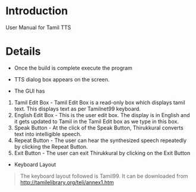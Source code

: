 # Introduction #

User Manual for Tamil TTS

# Details #

  * Once the build is complete execute the program

  * TTS dialog box appears on the screen.

  * The GUI has

  1. Tamil Edit Box - Tamil Edit Box is a read-only box which displays tamil text. This displays text as per Tamilnet99 keyboard.
  1. English Edit Box - This is the user edit box. The display is in English and it gets updated to Tamil in the Tamil Edit box as we type in this box.
  1. Speak Button - At the click of the Speak Button, Thirukkural converts text into intelligible speech.
  1. Repeat Button - The user can hear the synthesized speech repeatedly by clicking the Repeat Button.
  1. Exit Button - The user can exit Thirukkural by clicking on the Exit Button
  * Keyboard Layout

> The keyboard layout followed is Tamil99. It can be downloaded from http://tamilelibrary.org/teli/annex1.htm